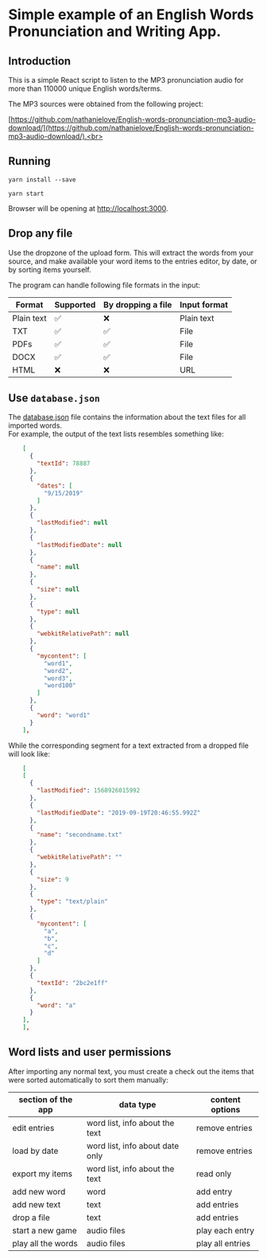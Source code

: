 # Simple example of an English Words Pronunciation and Writing App.


## Introduction

This is a simple React script to listen to the MP3 pronunciation audio for more than 110000 unique English words/terms. 

The MP3 sources were obtained from the following project: 

[https://github.com/nathanielove/English-words-pronunciation-mp3-audio-download/](https://github.com/nathanielove/English-words-pronunciation-mp3-audio-download/).<br>

## Running

```
yarn install --save

yarn start
```

Browser will be opening at [http://localhost:3000](http://localhost:3000).<br>

## Drop any file

Use the dropzone of the upload form.
This will extract the words from your source, and make available your word items to the entries editor, by date, or by sorting items yourself.

The program can handle following file formats in the input:

| Format     | Supported          | By dropping a file | Input format | 
|------------|--------------------|--------------------|--------------|
| Plain text | :white_check_mark: | :x:                | Plain text   | 
| TXT        | :white_check_mark: | :white_check_mark: | File         |  
| PDFs       | :white_check_mark: | :white_check_mark: | File         |  
| DOCX       | :white_check_mark: | :white_check_mark: | File         | 
| HTML       | :x:                | :x:                | URL          | 


## Use `database.json` 

The [database.json](database.json) file contains the information about the text files for all imported words.<br>
For example, the output of the text lists resembles something like:

```json
    [
      {
        "textId": 78887
      },
      {
        "dates": [
          "9/15/2019"
        ]
      },
      {
        "lastModified": null
      },
      {
        "lastModifiedDate": null
      },
      {
        "name": null
      },
      {
        "size": null
      },
      {
        "type": null
      },
      {
        "webkitRelativePath": null
      },
      {
        "mycontent": [
          "word1",
          "word2",
          "word3",
          "word100"
        ]
      },
      {
        "word": "word1"
      }
    ],
```
While the corresponding segment for a text extracted from a dropped file will look like:
```json
    [
    [
      {
        "lastModified": 1568926015992
      },
      {
        "lastModifiedDate": "2019-09-19T20:46:55.992Z"
      },
      {
        "name": "secondname.txt"
      },
      {
        "webkitRelativePath": ""
      },
      {
        "size": 9
      },
      {
        "type": "text/plain"
      },
      {
        "mycontent": [
          "a",
          "b",
          "c",
          "d"
        ]
      },
      {
        "textId": "2bc2e1ff"
      },
      {
        "word": "a"
      }
    ],
    ],
```

## Word lists and user permissions

After importing any normal text, you must create a check out the items that were sorted automatically to sort them manually:

| section of the app | data type | content options | 
|---|---|---|
| edit entries | word list, info about the text | remove entries | 
| load by date | word list, info about date only | remove entries | 
| export my items | word list, info about the text | read only | 
| add new word | word | add entry | 
| add new text | text | add entries |
| drop a file | text | add entries |
| start a new game | audio files | play each entry |
| play all the words | audio files | play all entries |

